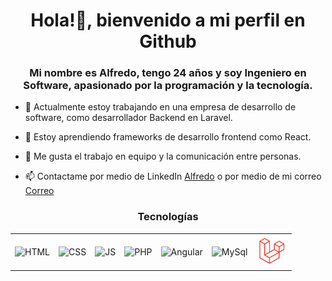 <h1 style="text-align: center;">Hola!👋, bienvenido a mi perfil en Github</h1>
<h3 style="text-align:center">Mi nombre es Alfredo, tengo 24 años y soy Ingeniero en Software, apasionado por la programación y la tecnología.</h3>

- 🔭 Actualmente estoy trabajando en una empresa de desarrollo de software, como desarrollador Backend en Laravel.

- 🌱 Estoy aprendiendo frameworks de desarrollo frontend como React.

- 👯 Me gusta el trabajo en equipo y la comunicación entre personas.

- 📫 Contactame por medio de LinkedIn [Alfredo](https://www.linkedin.com/in/alfredo-mendez-elias-65329a15a) o por medio de mi correo [Correo](mailto:alfredomendez60@gmail.com)


<h3 style="text-align:center">Tecnologías</h3>
<div style="text-align:center">
<table style="text-align:center">
    <tr>
        <td><img src="https://cdn.iconscout.com/icon/free/png-256/html5-40-1175193.png" alt="HTML" width="50" height="50"/></td>
        <td><img src="https://cdn.iconscout.com/icon/free/png-256/css3-11-1175239.png" alt="CSS" width="50" height="50"/></td>
        <td><img src="https://cdn.iconscout.com/icon/free/png-256/javascript-2752148-2284965.png" alt="JS" width="50" height="50"/></td>
        <td><img src="https://cdn.iconscout.com/icon/free/png-256/php-2038871-1720084.png" alt="PHP" width="50" height="50"/></td>
        <td><img src="https://user-images.githubusercontent.com/25181517/183890595-779a7e64-3f43-4634-bad2-eceef4e80268.png" alt="Angular" width="50" height="50"/></td>
        <td><img src="https://user-images.githubusercontent.com/25181517/183896128-ec99105a-ec1a-4d85-b08b-1aa1620b2046.png" alt="MySql" width="50" height="50"/></td>
        <td><img src="https://raw.githubusercontent.com/github/explore/56a826d05cf762b2b50ecbe7d492a839b04f3fbf/topics/laravel/laravel.png" alt="Laravel" width="50" height="50"/></td>
    </tr>
</table>
</div>
